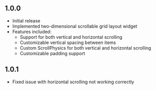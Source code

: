 ## 1.0.0

* Initial release
* Implemented two-dimensional scrollable grid layout widget
* Features included:
  - Support for both vertical and horizontal scrolling
  - Customizable vertical spacing between items
  - Custom ScrollPhysics for both vertical and horizontal scrolling
  - Customizable padding support

## 1.0.1

* Fixed issue with horizontal scrolling not working correctly

